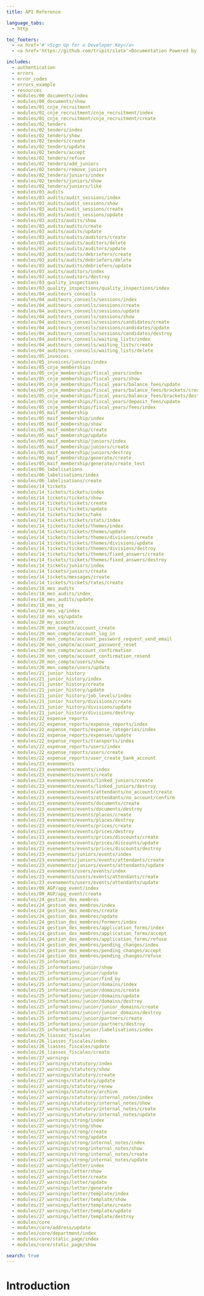 ```yaml
---
title: API Reference

language_tabs:
  - http

toc_footers:
  - <a href='#'>Sign Up for a Developer Key</a>
  - <a href='https://github.com/tripit/slate'>Documentation Powered by Slate</a>

includes:
  - authentication
  - errors
  - error_codes
  - errors_example
  - resources
  - modules/00_documents/index
  - modules/00_documents/show
  - modules/01_cnje_recruitment
  - modules/01_cnje_recruitment/cnje_recruitment/index
  - modules/01_cnje_recruitment/cnje_recruitment/create
  - modules/02_tenders
  - modules/02_tenders/index
  - modules/02_tenders/show
  - modules/02_tenders/create
  - modules/02_tenders/update
  - modules/02_tenders/accept
  - modules/02_tenders/refuse
  - modules/02_tenders/add_juniors
  - modules/02_tenders/remove_juniors
  - modules/02_tenders/juniors/index
  - modules/02_tenders/juniors/show
  - modules/02_tenders/juniors/like
  - modules/03_audits
  - modules/03_audits/audit_sessions/index
  - modules/03_audits/audit_sessions/show
  - modules/03_audits/audit_sessions/create
  - modules/03_audits/audit_sessions/update
  - modules/03_audits/audits/show
  - modules/03_audits/audits/create
  - modules/03_audits/audits/update
  - modules/03_audits/audits/auditors/create
  - modules/03_audits/audits/auditors/delete
  - modules/03_audits/audits/auditors/update
  - modules/03_audits/audits/debriefers/create
  - modules/03_audits/audits/debriefers/delete
  - modules/03_audits/audits/debriefers/update
  - modules/03_audits/auditors/index
  - modules/03_audits/auditors/destroy
  - modules/03_quality_inspections
  - modules/03_quality_inspections/quality_inspections/index
  - modules/04_auditeurs_conseils
  - modules/04_auditeurs_conseils/sessions/index
  - modules/04_auditeurs_conseils/sessions/create
  - modules/04_auditeurs_conseils/sessions/update
  - modules/04_auditeurs_conseils/sessions/show
  - modules/04_auditeurs_conseils/sessions/candidates/create
  - modules/04_auditeurs_conseils/sessions/candidates/update
  - modules/04_auditeurs_conseils/sessions/candidates/destroy
  - modules/04_auditeurs_conseils/waiting_lists/index
  - modules/04_auditeurs_conseils/waiting_lists/create
  - modules/04_auditeurs_conseils/waiting_lists/delete
  - modules/05_invoices
  - modules/05_invoices/juniors/index  
  - modules/05_cnje_memberships
  - modules/05_cnje_memberships/fiscal_years/index
  - modules/05_cnje_memberships/fiscal_years/show
  - modules/05_cnje_memberships/fiscal_years/balance_fees/update
  - modules/05_cnje_memberships/fiscal_years/balance_fees/brackets/create
  - modules/05_cnje_memberships/fiscal_years/balance_fees/brackets/destroy
  - modules/05_cnje_memberships/fiscal_years/deposit_fees/update
  - modules/05_cnje_memberships/fiscal_years/fees/index
  - modules/05_maif_membership
  - modules/05_maif_membership/index
  - modules/05_maif_membership/show
  - modules/05_maif_membership/create
  - modules/05_maif_membership/update
  - modules/05_maif_membership/juniors/index
  - modules/05_maif_membership/juniors/create
  - modules/05_maif_membership/juniors/destroy
  - modules/05_maif_membership/generate/create
  - modules/05_maif_membership/generate/create_test
  - modules/06_labelisations
  - modules/06_labelisations/index
  - modules/06_labelisations/create
  - modules/14_tickets
  - modules/14_tickets/tickets/index
  - modules/14_tickets/tickets/show
  - modules/14_tickets/tickets/create
  - modules/14_tickets/tickets/update
  - modules/14_tickets/tickets/take
  - modules/14_tickets/tickets/stats/index
  - modules/14_tickets/tickets/themes/index
  - modules/14_tickets/tickets/themes/update
  - modules/14_tickets/tickets/themes/divisions/create
  - modules/14_tickets/tickets/themes/divisions/update
  - modules/14_tickets/tickets/themes/divisions/destroy
  - modules/14_tickets/tickets/themes/fixed_answers/create
  - modules/14_tickets/tickets/themes/fixed_answers/destroy
  - modules/14_tickets/juniors/index
  - modules/14_tickets/juniors/create
  - modules/14_tickets/messages/create
  - modules/14_tickets/tickets/rates/create
  - modules/18_mes_audits
  - modules/18_mes_audits/index
  - modules/18_mes_audits/update
  - modules/18_mes_vq
  - modules/18_mes_vq/index
  - modules/18_mes_vq/update
  - modules/20_my_account
  - modules/20_mon_compte/account_create
  - modules/20_mon_compte/account_log_in
  - modules/20_mon_compte/account_password_request_send_email
  - modules/20_mon_compte/account_password_reset
  - modules/20_mon_compte/account_confirmation
  - modules/20_mon_compte/account_confirmation_resend
  - modules/20_mon_compte/users/show
  - modules/20_mon_compte/users/update
  - modules/21_junior_history
  - modules/21_junior_history/index
  - modules/21_junior_history/create
  - modules/21_junior_history/update
  - modules/21_junior_history/job_levels/index
  - modules/21_junior_history/divisions/create
  - modules/21_junior_history/divisions/update
  - modules/21_junior_history/divisions/destroy
  - modules/22_expense_reports
  - modules/22_expense_reports/expense_reports/index
  - modules/22_expense_reports/expense_categories/index
  - modules/22_expense_reports/expenses/update
  - modules/22_expense_reports/transports/index
  - modules/22_expense_reports/users/index
  - modules/22_expense_reports/users/create
  - modules/22_expense_reports/user_create_bank_account
  - modules/23_evenements
  - modules/23_evenements/events/index
  - modules/23_evenements/events/create
  - modules/23_evenements/events/linked_juniors/create
  - modules/23_evenements/events/linked_juniors/destroy
  - modules/23_evenements/events/attendants/no_account/create
  - modules/23_evenements/events/attendants/no_account/confirm
  - modules/23_evenements/events/documents/create
  - modules/23_evenements/events/documents/destroy
  - modules/23_evenements/events/places/create
  - modules/23_evenements/events/places/destroy
  - modules/23_evenements/events/prices/create
  - modules/23_evenements/events/prices/destroy  
  - modules/23_evenements/events/prices/discounts/create
  - modules/23_evenements/events/prices/discounts/update
  - modules/23_evenements/events/prices/discounts/destroy
  - modules/23_evenements/juniors/events/index
  - modules/23_evenements/juniors/events/attendants/create
  - modules/23_evenements/juniors/events/attendants/update
  - modules/23_evenements/users/events/index
  - modules/23_evenements/users/events/attendants/create
  - modules/23_evenements/users/events/attendants/update
  - modules/09_AGP/apg_event/index
  - modules/09_AGP/apg_event/create
  - modules/24_gestion_des_membres
  - modules/24_gestion_des_membres/index
  - modules/24_gestion_des_membres/create
  - modules/24_gestion_des_membres/update
  - modules/24_gestion_des_membres/formers/index
  - modules/24_gestion_des_membres/application_forms/index
  - modules/24_gestion_des_membres/application_forms/accept
  - modules/24_gestion_des_membres/application_forms/refuse
  - modules/24_gestion_des_membres/pending_changes/index
  - modules/24_gestion_des_membres/pending_changes/accept
  - modules/24_gestion_des_membres/pending_changes/refuse
  - modules/25_informations
  - modules/25_informations/junior/show
  - modules/25_informations/junior/update
  - modules/25_informations/junior/find_by
  - modules/25_informations/junior/domains/index
  - modules/25_informations/junior/domains/create
  - modules/25_informations/junior/domains/update
  - modules/25_informations/junior/domains/destroy
  - modules/25_informations/junior/junior_domains/create
  - modules/25_informations/junior/junior_domains/destroy
  - modules/25_informations/junior/partners/create
  - modules/25_informations/junior/partners/destroy
  - modules/25_informations/junior/labelisations/index
  - modules/26_liasses_fiscales
  - modules/26_liasses_fiscales/index
  - modules/26_liasses_fiscales/update
  - modules/26_liasses_fiscales/create
  - modules/27_warnings
  - modules/27_warnings/statutory/index
  - modules/27_warnings/statutory/show
  - modules/27_warnings/statutory/create
  - modules/27_warnings/statutory/update
  - modules/27_warnings/statutory/renew
  - modules/27_warnings/statutory/archive
  - modules/27_warnings/statutory/internal_notes/index
  - modules/27_warnings/statutory/internal_notes/show
  - modules/27_warnings/statutory/internal_notes/create
  - modules/27_warnings/statutory/internal_notes/update
  - modules/27_warnings/strong/index
  - modules/27_warnings/strong/show
  - modules/27_warnings/strong/create
  - modules/27_warnings/strong/update
  - modules/27_warnings/strong/internal_notes/index
  - modules/27_warnings/strong/internal_notes/show
  - modules/27_warnings/strong/internal_notes/create
  - modules/27_warnings/strong/internal_notes/update
  - modules/27_warnings/letter/index
  - modules/27_warnings/letter/show
  - modules/27_warnings/letter/create
  - modules/27_warnings/letter/update
  - modules/27_warnings/letter/generate
  - modules/27_warnings/letter/template/index
  - modules/27_warnings/letter/template/show
  - modules/27_warnings/letter/template/create
  - modules/27_warnings/letter/template/update
  - modules/27_warnings/letter/template/destroy
  - modules/core
  - modules/core/address/update
  - modules/core/department/index
  - modules/core/static_page/index
  - modules/core/static_page/show

search: true
---
```


# Introduction
